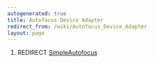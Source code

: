 ```yaml
---
autogenerated: true
title: Autofocus Device Adapter
redirect_from: /wiki/Autofocus_Device_Adapter
layout: page
---
```


1.  REDIRECT [SimpleAutofocus](SimpleAutofocus)
